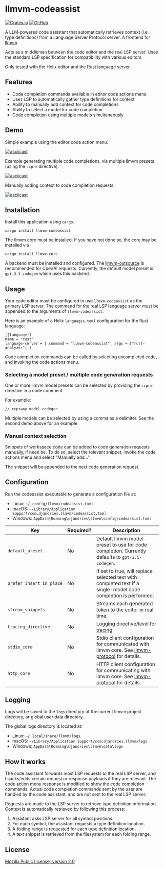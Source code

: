 # llmvm-codeassist

[![Crates.io](https://img.shields.io/crates/v/llmvm-codeassist?style=for-the-badge)](https://crates.io/crates/llmvm-codeassist)
[![GitHub](https://img.shields.io/github/license/djandries/llmvm?style=for-the-badge)](https://github.com/DJAndries/llmvm/blob/master/LICENSE)

A LLM-powered code assistant that automatically retrieves context (i.e. type definitions) from a Language Server Protocol server. A frontend for [llmvm](https://github.com/djandries/llmvm).

Acts as a middleman between the code editor and the real LSP server. Uses the standard LSP specification for compatibility with various editors.

Only tested with the Helix editor and the Rust language server.

## Features

- Code completion commands available in editor code actions menu
- Uses LSP to automatically gather type definitions for context
- Ability to manually add context for code completions
- Ability to select a model for code completion
- Code completion using multiple models simultaneously

## Demo

Simple example using the editor code action menu:

[![asciicast](https://asciinema.org/a/601419.svg)](https://asciinema.org/a/601419)

Example generating multiple code completions, via multiple llmvm presets (using the `ccpr=` directive):

[![asciicast](https://asciinema.org/a/601424.svg)](https://asciinema.org/a/601424)

Manually adding context to code completion requests:

[![asciicast](https://asciinema.org/a/601427.svg)](https://asciinema.org/a/601427)

## Installation

Install this application using `cargo`.

```
cargo install llmvm-codeassist
```

The llmvm core must be installed. If you have not done so, the core may be installed via
```
cargo install llmvm-core
```

A backend must be installed and configured. The [llmvm-outsource](https://github.com/DJAndries/llmvm/tree/master/backends/outsource) is recommended for OpenAI requests.
Currently, the default model preset is `gpt-3.5-codegen` which uses this backend.

## Usage

Your code editor must be configured to use `llmvm-codeassist` as the primary LSP server. The command for the real LSP language server must be appended to the arguments of `llmvm-codeassist`.

Here is an example of a Helix `languages.toml` configuration for the Rust language:

```
[[language]]
name = "rust"
language-server = { command = "llmvm-codeassist", args = ["rust-analyzer"] }
```

Code completion commands can be called by selecting uncompleted code, and invoking the code actions menu.

### Selecting a model preset / multiple code generation requests

One or more llmvm model presets can be selected by providing the `ccpr=` directive in a code comment.

For example:

```
// ccpr=my-model-codegen
```

Multiple models can be selected by using a comma as a delimiter. See the second demo above for an example.

### Manual context selection

Snippets of workspace code can be added to code generation requests manually, if need be. To do so, select the relevant snippet, invoke the code actions menu and select "Manually add...".

The snippet will be appended to the next code generation request.
 
## Configuration

Run the codeassist executable to generate a configuration file at:

- Linux: `~/.config/llmvm/codeassist.toml`.
- macOS: `~/Library/Application Support/com.djandries.llmvm/codeassist.toml`
- Windows: `AppData\Roaming\djandries\llmvm\config\codeassist.toml`

|Key|Required?|Description|
|--|--|--|
|`default_preset`|No|Default llmvm model preset to use for code completion. Currently defaults to `gpt-3.5-codegen`.|
|`prefer_insert_in_place`|No|If set to true, will replace selected text with completed text if a single-model code completion is performed.|
|`stream_snippets`|No|Streams each generated token to the editor in real time.|
|`tracing_directive`|No|Logging directive/level for [tracing](https://github.com/tokio-rs/tracing)|
|`stdio_core`|No|Stdio client configuration for communicated with llmvm core. See [llmvm-protocol](https://github.com/DJAndries/llmvm/tree/master/protocol#stdio-client-configuration) for details.|
|`http_core`|No|HTTP client configuration for communicating with llmvm core. See [llmvm-protocol](https://github.com/DJAndries/llmvm/tree/master/protocol#http-client-configuration) for details.|

## Logging

Logs will be saved to the `logs` directory of the current llmvm project directory, or global user data directory.

The global logs directory is located at:

- Linux: `~/.local/share/llmvm/logs`.
- macOS: `~/Library/Application Support/com.djandries.llmvm/logs`
- Windows: `AppData\Roaming\djandries\llmvm\data\logs`

## How it works

The code assistant forwards most LSP requests to the real LSP server, and hijacks/edits certain request or response payloads if they are relevant.
The code action menu response is modified to show the code completion commands. Actual code completion commands sent by the user are handled by the code assistant, and are not sent to the real LSP server.

Requests are made to the LSP server to retrieve type definition information. Context is automatically retrieved by following this process:

1. Assistant asks LSP server for all symbol positions.
2. For each symbol, the assistant requests a type definition location.
3. A folding range is requested for each type definition location.
4. A text snippet is retrieved from the filesystem for each folding range.

## License

[Mozilla Public License, version 2.0](https://spdx.org/licenses/MPL-2.0.html)